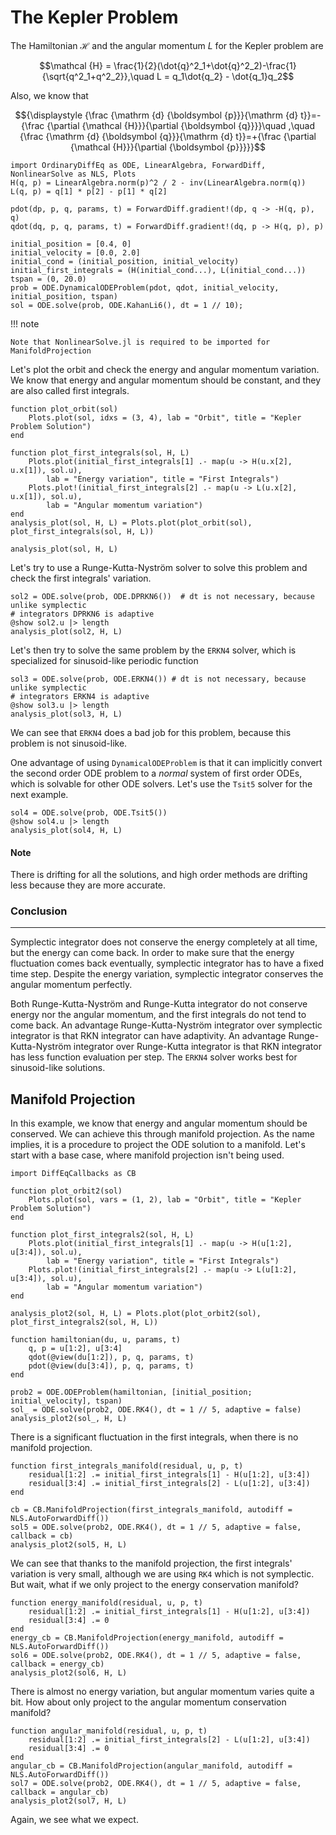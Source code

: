 # The Kepler Problem

The Hamiltonian $\mathcal {H}$ and the angular momentum $L$ for the Kepler problem are

$$\mathcal {H} = \frac{1}{2}(\dot{q}^2_1+\dot{q}^2_2)-\frac{1}{\sqrt{q^2_1+q^2_2}},\quad
L = q_1\dot{q_2} - \dot{q_1}q_2$$

Also, we know that

$${\displaystyle {\frac {\mathrm {d} {\boldsymbol {p}}}{\mathrm {d} t}}=-{\frac {\partial {\mathcal {H}}}{\partial {\boldsymbol {q}}}}\quad ,\quad {\frac {\mathrm {d} {\boldsymbol {q}}}{\mathrm {d} t}}=+{\frac {\partial {\mathcal {H}}}{\partial {\boldsymbol {p}}}}}$$

```@example kepler
import OrdinaryDiffEq as ODE, LinearAlgebra, ForwardDiff, NonlinearSolve as NLS, Plots
H(q, p) = LinearAlgebra.norm(p)^2 / 2 - inv(LinearAlgebra.norm(q))
L(q, p) = q[1] * p[2] - p[1] * q[2]

pdot(dp, p, q, params, t) = ForwardDiff.gradient!(dp, q -> -H(q, p), q)
qdot(dq, p, q, params, t) = ForwardDiff.gradient!(dq, p -> H(q, p), p)

initial_position = [0.4, 0]
initial_velocity = [0.0, 2.0]
initial_cond = (initial_position, initial_velocity)
initial_first_integrals = (H(initial_cond...), L(initial_cond...))
tspan = (0, 20.0)
prob = ODE.DynamicalODEProblem(pdot, qdot, initial_velocity, initial_position, tspan)
sol = ODE.solve(prob, ODE.KahanLi6(), dt = 1 // 10);
```

!!! note
    
    Note that NonlinearSolve.jl is required to be imported for ManifoldProjection

Let's plot the orbit and check the energy and angular momentum variation. We know that energy and angular momentum should be constant, and they are also called first integrals.

```@example kepler
function plot_orbit(sol)
    Plots.plot(sol, idxs = (3, 4), lab = "Orbit", title = "Kepler Problem Solution")
end

function plot_first_integrals(sol, H, L)
    Plots.plot(initial_first_integrals[1] .- map(u -> H(u.x[2], u.x[1]), sol.u),
        lab = "Energy variation", title = "First Integrals")
    Plots.plot!(initial_first_integrals[2] .- map(u -> L(u.x[2], u.x[1]), sol.u),
        lab = "Angular momentum variation")
end
analysis_plot(sol, H, L) = Plots.plot(plot_orbit(sol), plot_first_integrals(sol, H, L))
```

```@example kepler
analysis_plot(sol, H, L)
```

Let's try to use a Runge-Kutta-Nyström solver to solve this problem and check the first integrals' variation.

```@example kepler
sol2 = ODE.solve(prob, ODE.DPRKN6())  # dt is not necessary, because unlike symplectic
# integrators DPRKN6 is adaptive
@show sol2.u |> length
analysis_plot(sol2, H, L)
```

Let's then try to solve the same problem by the `ERKN4` solver, which is specialized for sinusoid-like periodic function

```@example kepler
sol3 = ODE.solve(prob, ODE.ERKN4()) # dt is not necessary, because unlike symplectic
# integrators ERKN4 is adaptive
@show sol3.u |> length
analysis_plot(sol3, H, L)
```

We can see that `ERKN4` does a bad job for this problem, because this problem is not sinusoid-like.

One advantage of using `DynamicalODEProblem` is that it can implicitly convert the second order ODE problem to a *normal* system of first order ODEs, which is solvable for other ODE solvers. Let's use the `Tsit5` solver for the next example.

```@example kepler
sol4 = ODE.solve(prob, ODE.Tsit5())
@show sol4.u |> length
analysis_plot(sol4, H, L)
```

#### Note

There is drifting for all the solutions, and high order methods are drifting less because they are more accurate.

### Conclusion

* * *

Symplectic integrator does not conserve the energy completely at all time, but the energy can come back. In order to make sure that the energy fluctuation comes back eventually, symplectic integrator has to have a fixed time step. Despite the energy variation, symplectic integrator conserves the angular momentum perfectly.

Both Runge-Kutta-Nyström and Runge-Kutta integrator do not conserve energy nor the angular momentum, and the first integrals do not tend to come back. An advantage Runge-Kutta-Nyström integrator over symplectic integrator is that RKN integrator can have adaptivity. An advantage Runge-Kutta-Nyström integrator over Runge-Kutta integrator is that RKN integrator has less function evaluation per step. The `ERKN4` solver works best for sinusoid-like solutions.

## Manifold Projection

In this example, we know that energy and angular momentum should be conserved. We can achieve this through manifold projection. As the name implies, it is a procedure to project the ODE solution to a manifold. Let's start with a base case, where manifold projection isn't being used.

```@example kepler
import DiffEqCallbacks as CB

function plot_orbit2(sol)
    Plots.plot(sol, vars = (1, 2), lab = "Orbit", title = "Kepler Problem Solution")
end

function plot_first_integrals2(sol, H, L)
    Plots.plot(initial_first_integrals[1] .- map(u -> H(u[1:2], u[3:4]), sol.u),
        lab = "Energy variation", title = "First Integrals")
    Plots.plot!(initial_first_integrals[2] .- map(u -> L(u[1:2], u[3:4]), sol.u),
        lab = "Angular momentum variation")
end

analysis_plot2(sol, H, L) = Plots.plot(plot_orbit2(sol), plot_first_integrals2(sol, H, L))

function hamiltonian(du, u, params, t)
    q, p = u[1:2], u[3:4]
    qdot(@view(du[1:2]), p, q, params, t)
    pdot(@view(du[3:4]), p, q, params, t)
end

prob2 = ODE.ODEProblem(hamiltonian, [initial_position; initial_velocity], tspan)
sol_ = ODE.solve(prob2, ODE.RK4(), dt = 1 // 5, adaptive = false)
analysis_plot2(sol_, H, L)
```

There is a significant fluctuation in the first integrals, when there is no manifold projection.

```@example kepler
function first_integrals_manifold(residual, u, p, t)
    residual[1:2] .= initial_first_integrals[1] - H(u[1:2], u[3:4])
    residual[3:4] .= initial_first_integrals[2] - L(u[1:2], u[3:4])
end

cb = CB.ManifoldProjection(first_integrals_manifold, autodiff = NLS.AutoForwardDiff())
sol5 = ODE.solve(prob2, ODE.RK4(), dt = 1 // 5, adaptive = false, callback = cb)
analysis_plot2(sol5, H, L)
```

We can see that thanks to the manifold projection, the first integrals' variation is very small, although we are using `RK4` which is not symplectic. But wait, what if we only project to the energy conservation manifold?

```@example kepler
function energy_manifold(residual, u, p, t)
    residual[1:2] .= initial_first_integrals[1] - H(u[1:2], u[3:4])
    residual[3:4] .= 0
end
energy_cb = CB.ManifoldProjection(energy_manifold, autodiff = NLS.AutoForwardDiff())
sol6 = ODE.solve(prob2, ODE.RK4(), dt = 1 // 5, adaptive = false, callback = energy_cb)
analysis_plot2(sol6, H, L)
```

There is almost no energy variation, but angular momentum varies quite a bit. How about only project to the angular momentum conservation manifold?

```@example kepler
function angular_manifold(residual, u, p, t)
    residual[1:2] .= initial_first_integrals[2] - L(u[1:2], u[3:4])
    residual[3:4] .= 0
end
angular_cb = CB.ManifoldProjection(angular_manifold, autodiff = NLS.AutoForwardDiff())
sol7 = ODE.solve(prob2, ODE.RK4(), dt = 1 // 5, adaptive = false, callback = angular_cb)
analysis_plot2(sol7, H, L)
```

Again, we see what we expect.
